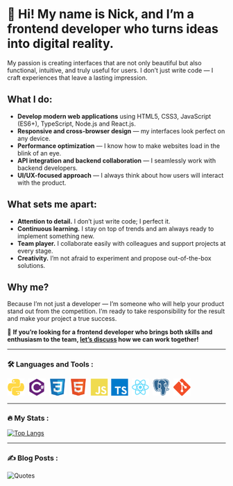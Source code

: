 <!--- ### :woman_technologist: About Me : --->
# 🚀 Hi! My name is Nick, and I’m a frontend developer who turns ideas into digital reality.

My passion is creating interfaces that are not only beautiful but also functional, intuitive, and truly useful for users. I don’t just write code — I craft experiences that leave a lasting impression.

## What I do:
- **Develop modern web applications** using HTML5, CSS3, JavaScript (ES6+), TypeScript, Node.js and React.js.
- **Responsive and cross-browser design** — my interfaces look perfect on any device.
- **Performance optimization** — I know how to make websites load in the blink of an eye.
- **API integration and backend collaboration** — I seamlessly work with backend developers.
- **UI/UX-focused approach** — I always think about how users will interact with the product.

## What sets me apart:
- **Attention to detail.** I don’t just write code; I perfect it.
- **Continuous learning.** I stay on top of trends and am always ready to implement something new.
- **Team player.** I collaborate easily with colleagues and support projects at every stage.
- **Creativity.** I’m not afraid to experiment and propose out-of-the-box solutions.

## Why me?
Because I’m not just a developer — I’m someone who will help your product stand out from the competition. I’m ready to take responsibility for the result and make your project a true success.

📩 **If you’re looking for a frontend developer who brings both skills and enthusiasm to the team, [let’s discuss]() how we can work together!**

<!---
# 🚀 Привет! Меня зовут Никита, и я — frontend-разработчик, который превращает идеи в цифровую реальность.

Моя страсть — создавать интерфейсы, которые не только красивы, но и функциональны, интуитивно понятны и приносят реальную пользу пользователям. Я не просто пишу код — я создаю опыт, который запоминается.

## Что я умею:
- **Разработка современных веб-приложений** с использованием HTML5, CSS3, JavaScript (ES6+), TypeScript, Node.js и React.js.
- **Адаптивная и кросс-браузерная верстка** — мои интерфейсы идеально выглядят на любом устройстве.
- **Оптимизация производительности** — я знаю, как сделать так, чтобы сайты загружались мгновенно.
- **Работа с API и интеграция backend-решений** — я легко нахожу общий язык с backend-разработчиками.
- **UI/UX-ориентированный подход** — я всегда думаю о том, как пользователь будет взаимодействовать с продуктом.

## Что выделяет меня:
- **Внимание к деталям.** Я не просто пишу код, я довожу его до совершенства.
- **Постоянное обучение.** Я слежу за трендами и всегда готов внедрить что-то новое.
- **Командный игрок.** Я легко нахожу общий язык с коллегами и всегда готов поддержать проект на всех этапах.
- **Креативность.** Я не боюсь экспериментировать и предлагать нестандартные решения.

## Почему я?
Потому что я не просто разработчик — я тот, кто поможет вашему продукту выделиться среди конкурентов. Я готов взять на себя ответственность за результат и сделать так, чтобы ваш проект стал настоящим хитом.

📩 **Если вы ищете frontend-разработчика, который принесет в команду не только навыки, но и энтузиазм, давайте обсудим, как мы можем работать вместе!**
--->
---

### :hammer_and_wrench: Languages and Tools :
<div>
  <img src="https://github.com/devicons/devicon/blob/master/icons/python/python-plain.svg" title="Python" alt="Python" width="40" height="40"/>&nbsp;
  <img src="https://github.com/devicons/devicon/blob/master/icons/csharp/csharp-plain.svg" title="Csharp" alt="Csharp" width="40" height="40"/>&nbsp;
  <img src="https://github.com/devicons/devicon/blob/master/icons/css3/css3-original.svg" title="CSS3" alt="CSS3" width="40" height="40"/>&nbsp;
  <img src="https://github.com/devicons/devicon/blob/master/icons/html5/html5-original.svg" title="HTML5" alt="HTML5" width="40" height="40"/>&nbsp;
  <img src="https://github.com/devicons/devicon/blob/master/icons/javascript/javascript-plain.svg" title="JavaScript" alt="JavaScript" width="40" height="40"/>&nbsp;
  <img src="https://github.com/devicons/devicon/blob/master/icons/typescript/typescript-plain.svg" title="TypeScript" alt="TypeScript" width="40" height="40"/>&nbsp;
  <img src="https://github.com/devicons/devicon/blob/master/icons/react/react-original.svg" title="React" alt="React" width="40" height="40"/>&nbsp;
  <img src="https://github.com/devicons/devicon/blob/master/icons/postgresql/postgresql-plain.svg" title="PostgreSQL" alt="PostgreSQL" width="40" height="40"/>&nbsp;
  <img src="https://github.com/devicons/devicon/blob/master/icons/git/git-original.svg" title="Git" alt="Git" width="40" height="40"/>&nbsp;
</div>


---

### :fire: My Stats :

[![Top Langs](https://github-readme-stats.vercel.app/api/top-langs/?username=meganis0-0&layout=compact&theme=vision-friendly-dark)](https://github.com/anuraghazra/github-readme-stats)


---
### :writing_hand: Blog Posts :
![Quotes](https://quotes-github-readme.vercel.app/api?type=horizontal&theme=dark)
<!---
meganis0-0/meganis0-0 is a ✨ special ✨ repository because its `README.md` (this file) appears on your GitHub profile.
You can click the Preview link to take a look at your changes.
--->
